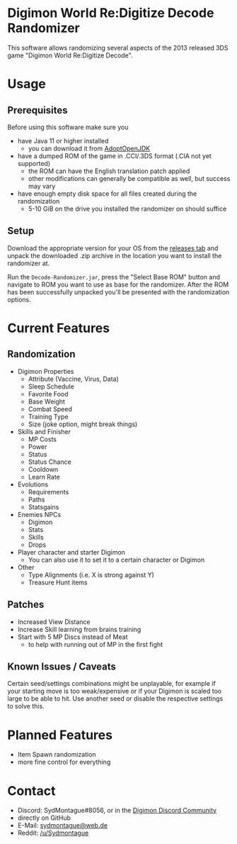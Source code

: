 # Digimon World Re:Digitize Decode Randomizer

This software allows randomizing several aspects of the 2013 released 3DS game "Digimon World Re:Digitize Decode".

# Usage

## Prerequisites 
Before using this software make sure you

* have Java 11 or higher installed
  * you can download it from [AdoptOpenJDK](https://adoptopenjdk.net/)
* have a dumped ROM of the game in .CCI/.3DS format (.CIA not yet supported)
  * the ROM can have the English translation patch applied
  * other modifications can generally be compatible as well, but success may vary
* have enough empty disk space for all files created during the randomization
  * 5-10 GiB on the drive you installed the randomizer on should suffice

## Setup

Download the appropriate version for your OS from the [releases tab](https://github.com/SydMontague/DecodeRandomizer/releases) and unpack the downloaded .zip archive in the location you want to install the randomizer at.

Run the `Decode-Randomizer.jar`, press the "Select Base ROM" button and navigate to ROM you want to use as base for the randomizer.
After the ROM has been successfully unpacked you'll be presented with the randomization options.

# Current Features

## Randomization

* Digimon Properties
  * Attribute (Vaccine, Virus, Data)
  * Sleep Schedule
  * Favorite Food
  * Base Weight
  * Combat Speed
  * Training Type
  * Size (joke option, might break things)
* Skills and Finisher
  * MP Costs
  * Power
  * Status
  * Status Chance 
  * Cooldown
  * Learn Rate
* Evolutions
  * Requirements
  * Paths
  * Statsgains
* Enemies NPCs
  * Digimon
  * Stats
  * Skills
  * Drops
* Player character and starter Digimon
  * You can also use it to set it to a certain character or Digimon
* Other
  * Type Alignments (i.e. X is strong against Y)
  * Treasure Hunt items
 
## Patches
* Increased View Distance
* Increase Skill learning from brains training
* Start with 5 MP Discs instead of Meat
  * to help with running out of MP in the first fight

## Known Issues / Caveats
Certain seed/settings combinations might be unplayable, for example if your starting move is too weak/expensive or if your Digimon is scaled too large to be able to hit.
Use another seed or disable the respective settings to solve this.

# Planned Features
* Item Spawn randomization
* more fine control for everything

# Contact
* Discord: SydMontague#8056, or in the [Digimon Discord Community](https://discord.gg/0VODO3ww0zghqOCO)
* directly on GitHub
* E-Mail: sydmontague@web.de
* Reddit: [/u/Sydmontague](https://reddit.com/u/sydmontague)